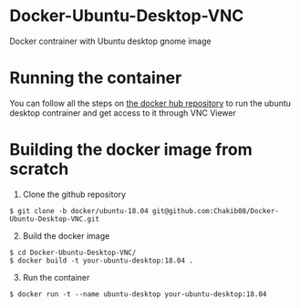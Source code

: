 # Docker-Ubuntu-Desktop-VNC
Docker contrainer with Ubuntu desktop gnome image


# Running the container
You can follow all the steps on [the docker hub repository](https://hub.docker.com/repository/docker/mohamedlaminek/ubuntu-desktop-vnc/general) to run the ubuntu desktop contrainer and get access to it through VNC Viewer


# Building the docker image from scratch
1. Clone the github repository
```
$ git clone -b docker/ubuntu-18.04 git@github.com:Chakib08/Docker-Ubuntu-Desktop-VNC.git
```

2. Build the docker image
```
$ cd Docker-Ubuntu-Desktop-VNC/
$ docker build -t your-ubuntu-desktop:18.04 .
```
3. Run the container
```
$ docker run -t --name ubuntu-desktop your-ubuntu-desktop:18.04
```  
